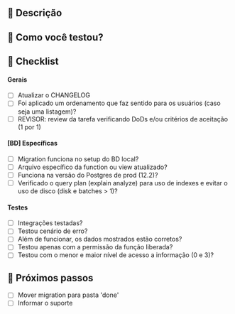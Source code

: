 ## :scroll: Descrição
<!--- Descreva suas mudanças em detalhes -->

## :green_heart: Como você testou?
<!--- Informe os testes realizados, de forma breve. Também adicione com qual BD os testes foram feitos. -->

## :pencil: Checklist
<!--- Coloque um `x` nos boxes que se aplicam -->
#### Gerais
- [ ] Atualizar o CHANGELOG
- [ ] Foi aplicado um ordenamento que faz sentido para os usuários (caso seja uma listagem)?
- [ ] REVISOR: review da tarefa verificando DoDs e/ou critérios de aceitação (1 por 1)

#### [BD] Específicas
- [ ] Migration funciona no setup do BD local?
- [ ] Arquivo específico da function ou view atualizado?
- [ ] Funciona na versão do Postgres de prod (12.2)?
- [ ] Verificado o query plan (explain analyze) para uso de indexes e evitar o uso de disco (disk e batches > 1)?

#### Testes
- [ ] Integrações testadas?
- [ ] Testou cenário de erro?
- [ ] Além de funcionar, os dados mostrados estão corretos?
- [ ] Testou apenas com a permissão da função liberada?
- [ ] Testou com o menor e maior nível de acesso a informação (0 e 3)?

## :crystal_ball: Próximos passos
- [ ] Mover migration para pasta 'done'
- [ ] Informar o suporte

